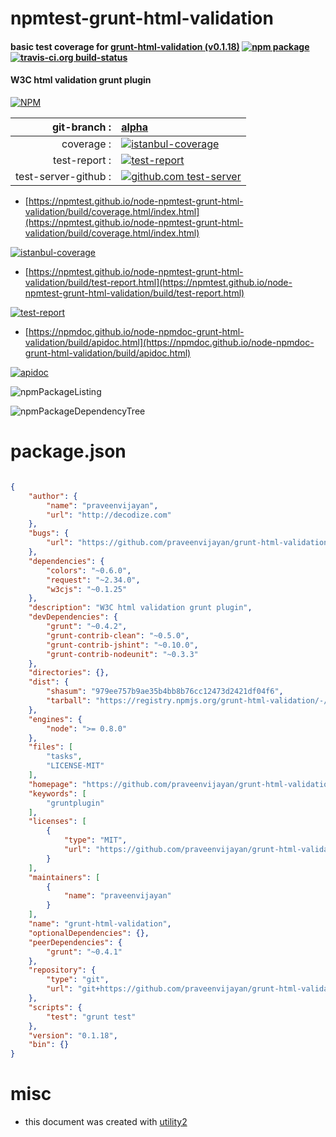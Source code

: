 # npmtest-grunt-html-validation

#### basic test coverage for  [grunt-html-validation (v0.1.18)](https://github.com/praveenvijayan/grunt-html-validation)  [![npm package](https://img.shields.io/npm/v/npmtest-grunt-html-validation.svg?style=flat-square)](https://www.npmjs.org/package/npmtest-grunt-html-validation) [![travis-ci.org build-status](https://api.travis-ci.org/npmtest/node-npmtest-grunt-html-validation.svg)](https://travis-ci.org/npmtest/node-npmtest-grunt-html-validation)

#### W3C html validation grunt plugin

[![NPM](https://nodei.co/npm/grunt-html-validation.png?downloads=true&downloadRank=true&stars=true)](https://www.npmjs.com/package/grunt-html-validation)

| git-branch : | [alpha](https://github.com/npmtest/node-npmtest-grunt-html-validation/tree/alpha)|
|--:|:--|
| coverage : | [![istanbul-coverage](https://npmtest.github.io/node-npmtest-grunt-html-validation/build/coverage.badge.svg)](https://npmtest.github.io/node-npmtest-grunt-html-validation/build/coverage.html/index.html)|
| test-report : | [![test-report](https://npmtest.github.io/node-npmtest-grunt-html-validation/build/test-report.badge.svg)](https://npmtest.github.io/node-npmtest-grunt-html-validation/build/test-report.html)|
| test-server-github : | [![github.com test-server](https://npmtest.github.io/node-npmtest-grunt-html-validation/GitHub-Mark-32px.png)](https://npmtest.github.io/node-npmtest-grunt-html-validation/build/app/index.html) | | build-artifacts : | [![build-artifacts](https://npmtest.github.io/node-npmtest-grunt-html-validation/glyphicons_144_folder_open.png)](https://github.com/npmtest/node-npmtest-grunt-html-validation/tree/gh-pages/build)|

- [https://npmtest.github.io/node-npmtest-grunt-html-validation/build/coverage.html/index.html](https://npmtest.github.io/node-npmtest-grunt-html-validation/build/coverage.html/index.html)

[![istanbul-coverage](https://npmtest.github.io/node-npmtest-grunt-html-validation/build/screenCapture.buildCi.browser.%252Ftmp%252Fbuild%252Fcoverage.lib.html.png)](https://npmtest.github.io/node-npmtest-grunt-html-validation/build/coverage.html/index.html)

- [https://npmtest.github.io/node-npmtest-grunt-html-validation/build/test-report.html](https://npmtest.github.io/node-npmtest-grunt-html-validation/build/test-report.html)

[![test-report](https://npmtest.github.io/node-npmtest-grunt-html-validation/build/screenCapture.buildCi.browser.%252Ftmp%252Fbuild%252Ftest-report.html.png)](https://npmtest.github.io/node-npmtest-grunt-html-validation/build/test-report.html)

- [https://npmdoc.github.io/node-npmdoc-grunt-html-validation/build/apidoc.html](https://npmdoc.github.io/node-npmdoc-grunt-html-validation/build/apidoc.html)

[![apidoc](https://npmdoc.github.io/node-npmdoc-grunt-html-validation/build/screenCapture.buildCi.browser.%252Ftmp%252Fbuild%252Fapidoc.html.png)](https://npmdoc.github.io/node-npmdoc-grunt-html-validation/build/apidoc.html)

![npmPackageListing](https://npmtest.github.io/node-npmtest-grunt-html-validation/build/screenCapture.npmPackageListing.svg)

![npmPackageDependencyTree](https://npmtest.github.io/node-npmtest-grunt-html-validation/build/screenCapture.npmPackageDependencyTree.svg)



# package.json

```json

{
    "author": {
        "name": "praveenvijayan",
        "url": "http://decodize.com"
    },
    "bugs": {
        "url": "https://github.com/praveenvijayan/grunt-html-validation/issues"
    },
    "dependencies": {
        "colors": "~0.6.0",
        "request": "~2.34.0",
        "w3cjs": "~0.1.25"
    },
    "description": "W3C html validation grunt plugin",
    "devDependencies": {
        "grunt": "~0.4.2",
        "grunt-contrib-clean": "~0.5.0",
        "grunt-contrib-jshint": "~0.10.0",
        "grunt-contrib-nodeunit": "~0.3.3"
    },
    "directories": {},
    "dist": {
        "shasum": "979ee757b9ae35b4bb8b76cc12473d2421df04f6",
        "tarball": "https://registry.npmjs.org/grunt-html-validation/-/grunt-html-validation-0.1.18.tgz"
    },
    "engines": {
        "node": ">= 0.8.0"
    },
    "files": [
        "tasks",
        "LICENSE-MIT"
    ],
    "homepage": "https://github.com/praveenvijayan/grunt-html-validation",
    "keywords": [
        "gruntplugin"
    ],
    "licenses": [
        {
            "type": "MIT",
            "url": "https://github.com/praveenvijayan/grunt-html-validation/blob/master/LICENSE-MIT"
        }
    ],
    "maintainers": [
        {
            "name": "praveenvijayan"
        }
    ],
    "name": "grunt-html-validation",
    "optionalDependencies": {},
    "peerDependencies": {
        "grunt": "~0.4.1"
    },
    "repository": {
        "type": "git",
        "url": "git+https://github.com/praveenvijayan/grunt-html-validation.git"
    },
    "scripts": {
        "test": "grunt test"
    },
    "version": "0.1.18",
    "bin": {}
}
```



# misc
- this document was created with [utility2](https://github.com/kaizhu256/node-utility2)
